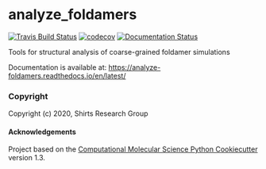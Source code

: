 analyze_foldamers
==============================
[//]: # (Badges)
[![Travis Build Status](https://travis-ci.com/shirtsgroup/analyze_foldamers.svg?branch=master)](https://travis-ci.com/shirtsgroup/analyze_foldamers)
[![codecov](https://codecov.io/gh/shirtsgroup/analyze_foldamers/branch/master/graph/badge.svg)](https://codecov.io/gh/shirtsgroup/analyze_foldamers/branch/master)
[![Documentation Status](https://readthedocs.org/projects/analyze-foldamers/badge/?version=latest)](https://analyze-foldamers.readthedocs.io/en/latest/?badge=latest)

Tools for structural analysis of coarse-grained foldamer simulations

Documentation is available at: https://analyze-foldamers.readthedocs.io/en/latest/

### Copyright

Copyright (c) 2020, Shirts Research Group


#### Acknowledgements
 
Project based on the 
[Computational Molecular Science Python Cookiecutter](https://github.com/molssi/cookiecutter-cms) version 1.3.
